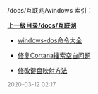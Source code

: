 /docs/互联网/windows 索引：


**[上一级目录/docs/互联网](/docs/互联网/index.md)**

- [windows-dos命令大全](/docs/互联网/windows/windows-dos命令大全.md)

- [修复Cortana搜索空白问题](/docs/互联网/windows/修复Cortana搜索空白问题.md)

- [修改键盘映射方法](/docs/互联网/windows/修改键盘映射方法.md)


<font size=2 color='grey'> 2020-03-12 02:17 </font>